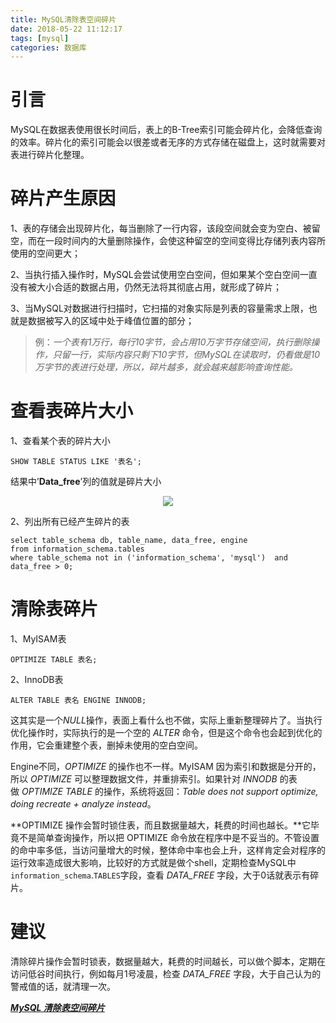 ```yaml
---
title: MySQL清除表空间碎片
date: 2018-05-22 11:12:17
tags: [mysql]
categories: 数据库
---
```


# 引言
MySQL在数据表使用很长时间后，表上的B-Tree索引可能会碎片化，会降低查询的效率。碎片化的索引可能会以很差或者无序的方式存储在磁盘上，这时就需要对表进行碎片化整理。<!-- more -->
# 碎片产生原因
1、表的存储会出现碎片化，每当删除了一行内容，该段空间就会变为空白、被留空，而在一段时间内的大量删除操作，会使这种留空的空间变得比存储列表内容所使用的空间更大；

2、当执行插入操作时，MySQL会尝试使用空白空间，但如果某个空白空间一直没有被大小合适的数据占用，仍然无法将其彻底占用，就形成了碎片；

3、当MySQL对数据进行扫描时，它扫描的对象实际是列表的容量需求上限，也就是数据被写入的区域中处于峰值位置的部分；

> 例：*一个表有1万行，每行10字节，会占用10万字节存储空间，执行删除操作，只留一行，实际内容只剩下10字节，但MySQL在读取时，仍看做是10万字节的表进行处理，所以，碎片越多，就会越来越影响查询性能。*

# 查看表碎片大小

1、查看某个表的碎片大小

```mysql
SHOW TABLE STATUS LIKE '表名';
```

结果中’**Data_free**’列的值就是碎片大小

<div align=center><img src="../../../../images/2018-5/mysql%E7%A2%8E%E7%89%87%E4%BC%98%E5%8C%96/show-status.png" algin="center"/>

</div>

2、列出所有已经产生碎片的表

```mysql
select table_schema db, table_name, data_free, engine     
from information_schema.tables 
where table_schema not in ('information_schema', 'mysql')  and data_free > 0;
```

# 清除表碎片

1、MyISAM表

```mysql
OPTIMIZE TABLE 表名;
```

2、InnoDB表

```mysql
ALTER TABLE 表名 ENGINE INNODB;
```

这其实是一个*NULL*操作，表面上看什么也不做，实际上重新整理碎片了。当执行优化操作时，实际执行的是一个空的 *ALTER* 命令，但是这个命令也会起到优化的作用，它会重建整个表，删掉未使用的空白空间。

Engine不同，*OPTIMIZE* 的操作也不一样。MyISAM 因为索引和数据是分开的，所以 *OPTIMIZE* 可以整理数据文件，并重排索引。如果针对 *INNODB* 的表做 *OPTIMIZE TABLE* 的操作，系统将返回：*Table does not support optimize, doing recreate + analyze instead*。

**OPTIMIZE 操作会暂时锁住表，而且数据量越大，耗费的时间也越长。**它毕竟不是简单查询操作，所以把 OPTIMIZE 命令放在程序中是不妥当的。不管设置的命中率多低，当访问量增大的时候，整体命中率也会上升，这样肯定会对程序的运行效率造成很大影响，比较好的方式就是做个shell，定期检查MySQL中 `information_schema`.`TABLES`字段，查看 *DATA_FREE* 字段，大于0话就表示有碎片。

# 建议

清除碎片操作会暂时锁表，数据量越大，耗费的时间越长，可以做个脚本，定期在访问低谷时间执行，例如每月1号凌晨，检查 *DATA_FREE* 字段，大于自己认为的警戒值的话，就清理一次。

[***MySQL 清除表空间碎片***](https://blog.csdn.net/xlgen157387/article/details/50728737)